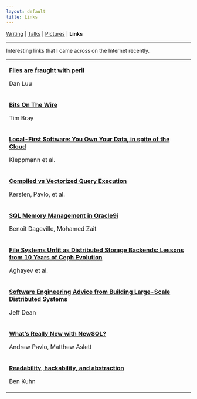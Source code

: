 ```yaml
---
layout: default
title: Links
---
```

<a href="https://amitlan.github.io/writing">Writing</a> | <a href="https://amitlan.github.io/talks">Talks</a> | <a href="https://amitlan.github.io/photolog">Pictures</a> | <b>Links</b>
<hr>
Interesting links that I came across on the Internet recently.

<table>
  <tr><td><p><a href="https://danluu.com/deconstruct-files/"><b>Files are fraught with peril</b></a></p><p>Dan Luu</p></td></tr>
  
  <tr><td><p><a href="https://www.tbray.org/ongoing/When/201x/2019/11/17/Bits-On-the-Wire"><b>Bits On The Wire </b></a></p><p>Tim Bray</p></td></tr>

  <tr><td><p><a href="https://martin.kleppmann.com/papers/local-first.pdf"><b>Local-First Software: You Own Your Data, in spite of the Cloud</b></a></p><p>Kleppmann et al.</p></td></tr>

  <tr><td><p><a href="http://www.vldb.org/pvldb/vol11/p2209-kersten.pdf"><b>Compiled vs Vectorized Query Execution</b></a></p><p>Kersten, Pavlo, et al.</p></td></tr>
  
  <tr><td><p><a href="http://www.vldb.org/conf/2002/S29P03.pdf"><b>SQL Memory Management in Oracle9i</b></a></p><p>Benoît Dageville, Mohamed Zait</p></td></tr>
  
  <tr><td><p><a href="https://www.pdl.cmu.edu/PDL-FTP/Storage/ceph-exp-sosp19.pdf"><b>File Systems Unfit as Distributed Storage Backends: Lessons from 10 Years of Ceph Evolution</b></a></p><p>Aghayev et al.</p></td></tr>
  
  <tr><td><p><a href="https://static.googleusercontent.com/media/research.google.com/en//people/jeff/stanford-295-talk.pdf"><b>Software Engineering Advice from Building Large-Scale Distributed Systems</b></a></p><p>Jeff Dean</p></td></tr>
  
  <tr><td><p><a href="https://db.cs.cmu.edu/papers/2016/pavlo-newsql-sigmodrec2016.pdf"><b>What’s Really New with NewSQL?</b></a></p><p>Andrew Pavlo, Matthew Aslett</p></td></tr>
  
  <tr><td><p><a href="https://www.benkuhn.net/rha"><b>Readability, hackability, and abstraction</b></a></p><p>Ben Kuhn</p></td></tr>
  
</table>

